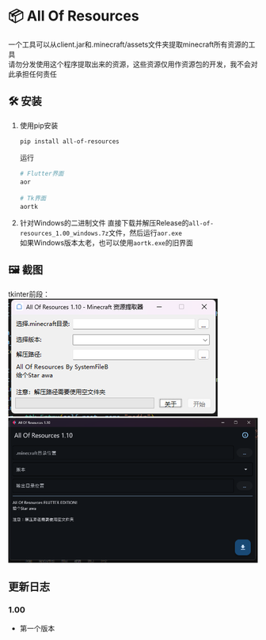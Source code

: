 # 📦 All Of Resources
一个工具可以从client.jar和.minecraft/assets文件夹提取minecraft所有资源的工具  
请勿分发使用这个程序提取出来的资源，这些资源仅用作资源包的开发，我不会对此承担任何责任

## 🛠️ 安装
1. 使用pip安装
    ```bash
    pip install all-of-resources
    ```
    运行
    ```bash
    # Flutter界面
    aor

    # Tk界面
    aortk
    ```

2. 针对Windows的二进制文件
   直接下载并解压Release的`all-of-resources_1.00_windows.7z`文件，然后运行`aor.exe`  
   如果Windows版本太老，也可以使用`aortk.exe`的旧界面

## 🖼️ 截图
tkinter前段：
![](./screenshot1.png)
![](./screenshot2.png)

## 更新日志
### 1.00
- 第一个版本
